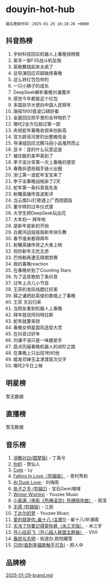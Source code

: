 # douyin-hot-hub

`最后更新时间：2025-01-29 18:18:26 +0800`

## 抖音热榜

1. 宇树科技回应机器人上春晚扭秧歌
1. 美军一架F35战斗机坠毁
1. 英歌舞跳起来太飒了
1. 总导演回应邓超缺席春晚
1. 这么转红包包帅的
1. 一只小狮子的成长
1. DeepSeek解析春晚刘谦魔术
1. 感觉今年都是这个红包
1. 多国驻华大使向中国人民拜年
1. 唐探1900首波口碑好看
1. 金晨回应把手里的吉祥物扔了
1. 哪吒2全方位超过第一部
1. 央视蛇年春晚收视率创新高
1. 官方辟谣河里钓出整箱现金
1. 导演组回应沈腾马丽小品戛然而止
1. 显卡：连的什么玩意这是
1. 被任敏的美甲美到了
1. 李子柒分享第一次上春晚的感受
1. 春晚非遗祝福手链火出圈
1. 浙江第一波蛇年宝宝来了
1. 李子柒春晚战袍染了2天
1. 蛇年第一条抖音我先发
1. 射雕英雄传首波影评
1. 当云南DJ打歌遇上广西团圆饭
1. 董宇辉的过年仪式感
1. 大学生把DeepSeek玩出花
1. 大年初一 拜年啦
1. 是新年是新的开始
1. 白鹿鸿运娃娃版新年快乐舞
1. 春节谁来都得拜年
1. 射雕英雄传侠之大者上映
1. 祝你新年无忧无虑
1. 巴特勒再遭无限期禁赛
1. 我的春晚reaction
1. 在春晚听到了Counting Stars
1. 为了这首歌拍了条抖音
1. 过年上点儿小节目
1. 王菲的发际线腮红好美
1. 薛之谦把赵英俊的歌唱上了春晚
1. 王菲 天后归来
1. 当网友看到机器人上春晚
1. 拜年就说阿玛特拉斯
1. 蛇年就要来财
1. 春晚女明星国风造型大赏
1. 在抖音过好年
1. 刘谦不语只是一味握紧手
1. 盘点历届春晚机器人的进阶之路
1. 在春晚上只出现1秒的他
1. 姬发邓婵玉孟津渡首次交手
1. 哪吒2今日上映

## 明星榜

暂无数据

## 直播榜

暂无数据

## 音乐榜

1. [消散对白(圆梦版)](https://sf5-hl-cdn-tos.douyinstatic.com/obj/tos-cn-ve-2774/og4jB5I5IizzoZVAAAzWgBMAsMDWoArfwBOiFs) - 丁禹兮
1. [你的](https://sf5-hl-cdn-tos.douyinstatic.com/obj/tos-cn-ve-2774/oYuIeKf42jB7sEV6B2upMdpYAgfrQWj0FeRegh) - 贺仙人
1. [Cute](https://sf5-hl-cdn-tos.douyinstatic.com/obj/tos-cn-ve-2774/o4IbIzHWKAAB4wsS5qMBRiiAlEBGTpQRNfFvuo) - Ly
1. [Falling In Love（剪辑版）](https://sf6-cdn-tos.douyinstatic.com/obj/tos-cn-ve-2774/o8ajpA8zzgBPahbBIO8AcKGBLJezFCRd1wfP9f) - 青村秀和
1. [ At Dusk  Love ](https://sf5-hl-cdn-tos.douyinstatic.com/obj/tos-cn-ve-2774/o8CrpCf5CaYgI4ZrtQgMQAFEfuGqNnRSDQAPBc) - 刘嗨雨
1. [执子之手 (剪辑2)](https://sf5-hl-cdn-tos.douyinstatic.com/obj/tos-cn-ve-2774/oUoZLQjCc31XzqsBnBQUNgeKtYPBcgbFDwtfcu) - 宝石Gem\哩哩
1. [Winter Wishlist](https://sf5-hl-cdn-tos.douyinstatic.com/obj/tos-cn-ve-2774/oIIgUOeamCFCVAzxN6MFRLIBlLGpUqQxeeHrLE) - Youzee Music
1. [小美满（电影《热辣滚烫》热辣陪伴曲）](https://sf5-hl-cdn-tos.douyinstatic.com/obj/tos-cn-ve-2774/o0GAn2lSgfZIDUgtevCGDQYnFg4CwnrBaxbTZL) - 周深
1. [无感 (剪辑版)](https://sf5-hl-cdn-tos.douyinstatic.com/obj/tos-cn-ve-2774/o0eIsUzJBDlQaQFC5OFlgbMEZC1TFYBftOBn6p) - 江辰
1. [丁达尔的梦](https://sf5-hl-cdn-tos.douyinstatic.com/obj/tos-cn-ve-2774/oMU3WirUZBVQkAC9ccG5P2IQirziZM2RTInUY) - Youzee Music
1. [爱的就是你_崔十八 (主歌1)](https://sf5-hl-cdn-tos.douyinstatic.com/obj/tos-cn-ve-2774/oI5BO5DhFZ6UTcNCnZaOCBLtZ7WIMQGfgnXf5E) - 崔十八/听潮阁
1. [天冷了你要记得穿秋裤（米三岁版）](https://sf5-hl-cdn-tos.douyinstatic.com/obj/tos-cn-ve-2774/oQlIwVIDWiZ6BQilAorS7MA0AgCkQDvcZAdm1) - 米三岁
1. [开心往前飞（开心超人联盟主题曲）](https://sf5-hl-cdn-tos.douyinstatic.com/obj/tos-cn-ve-2774/9d8fb7c82cf1421fb93a9fe925275e0a) - VIVI
1. [春娇与志明](https://sf5-hl-cdn-tos.douyinstatic.com/obj/tos-cn-ve-2774/e530d8fceb7044b39707d7f9ff54add1) - 街道办,欧阳耀莹
1. [只你(直到幸福能触手可及)](https://sf5-hl-cdn-tos.douyinstatic.com/obj/tos-cn-ve-2774/o0lBkRDzFTeaVSUz3ZZSCBVtZ5DIMQGfgmEAuE) - 颜人中

## 品牌榜

[2025-01-29-brand.md](2025-01-29-brand.md)
